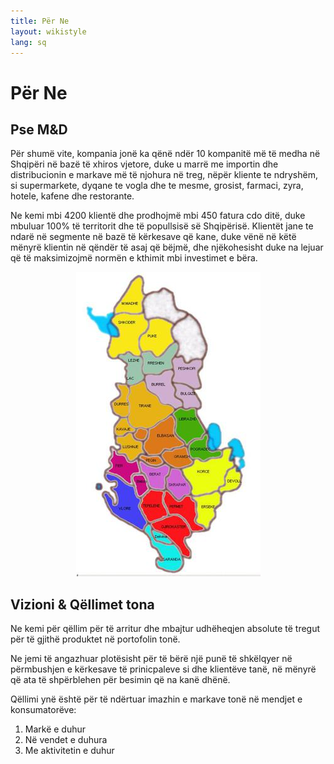 ```yaml
---
title: Për Ne
layout: wikistyle
lang: sq
---
```


Për Ne
======

Pse M&D
-------

Për shumë vite, kompania jonë ka qënë ndër 10 kompanitë më të medha në Shqipëri në bazë të xhiros vjetore, duke u marrë me importin dhe distribucionin e markave më të njohura në treg, nëpër kliente te ndryshëm, si supermarkete, dyqane te vogla dhe te mesme, grosist, farmaci, zyra, hotele, kafene dhe restorante.

Ne kemi mbi 4200 klientë dhe prodhojmë mbi 450 fatura cdo ditë, duke mbuluar 100% të territorit dhe të popullsisë së Shqipërisë. Klientët jane te ndarë në segmente në bazë të kërkesave që kane, duke vënë në këtë mënyrë klientin në qëndër të asaj që bëjmë, dhe njëkohesisht duke na lejuar që të maksimizojmë normën e kthimit mbi investimet e bëra.

<center><img class="border" src="images/map_small.jpg" alt="Distribution Coverage" /></center>


Vizioni & Qëllimet tona
-------------------------
Ne kemi për qëllim për të arritur dhe mbajtur udhëheqjen absolute të tregut për të gjithë produktet në portofolin tonë.

Ne jemi të angazhuar plotësisht për të bërë një punë të shkëlqyer në përmbushjen e kërkesave të prinicpaleve si dhe klientëve tanë, në mënyrë që ata të shpërblehen për besimin që na kanë dhënë.

Qëllimi ynë është për të ndërtuar imazhin e markave tonë në mendjet e konsumatorëve:

1. Markë e duhur
2. Në vendet e duhura
3. Me aktivitetin e duhur

